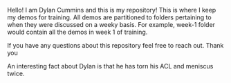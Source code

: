 Hello! I am Dylan Cummins and this is my repository! This is where I keep 
my demos for training. All demos are partitioned to folders pertaining to 
when they were discussed on a weeky basis. For example, week-1 folder 
would contain all the demos in week 1 of training.


If you have any questions about this repository feel free to reach out. Thank you

An interesting fact about Dylan is that he has torn his ACL and meniscus twice.

